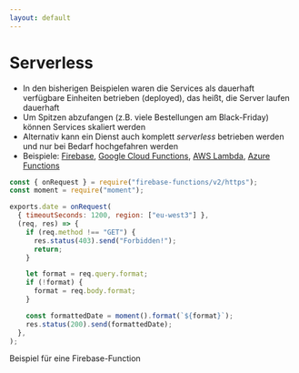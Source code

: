 ```yaml
---
layout: default
---
```


<Footer
    text="🌍 Grundlagen betrieblicher Webanwendungen"
/>

# Serverless <SubHeading text="Architekturen"/>

<div class="grid grid-cols-12 gap-6">
<div class="col-span-6">

- In den bisherigen Beispielen waren die Services als dauerhaft verfügbare Einheiten betrieben (deployed), das heißt, die Server laufen dauerhaft
- Um Spitzen abzufangen (z.B. viele Bestellungen am Black-Friday) können Services skaliert werden
- Alternativ kann ein Dienst auch komplett _serverless_ betrieben werden und nur bei Bedarf hochgefahren werden
- Beispiele: [Firebase](https://firebase.google.com/docs/functions), [Google Cloud Functions](https://cloud.google.com/functions), [AWS Lambda](https://aws.amazon.com/de/lambda/), [Azure Functions](https://azure.microsoft.com/de-de/products/functions)

</div>
<div class="col-span-6">

```js
const { onRequest } = require("firebase-functions/v2/https");
const moment = require("moment");

exports.date = onRequest(
  { timeoutSeconds: 1200, region: ["eu-west3"] },
  (req, res) => {
    if (req.method !== "GET") {
      res.status(403).send("Forbidden!");
      return;
    }

    let format = req.query.format;
    if (!format) {
      format = req.body.format;
    }

    const formattedDate = moment().format(`${format}`);
    res.status(200).send(formattedDate);
  },
);
```

<Figcaption>Beispiel für eine Firebase-Function</Figcaption>

</div>
</div>

<PageNumber/>
